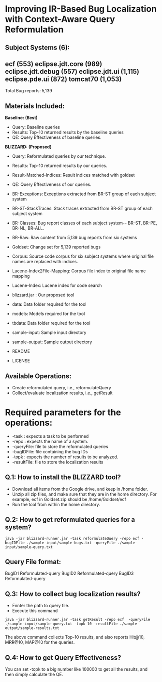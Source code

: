 
Improving IR-Based Bug Localization with Context-Aware Query Reformulation
=========================================================================================

Subject Systems (6):
--------------------
ecf (553)
eclipse.jdt.core (989)
eclipse.jdt.debug (557)
eclipse.jdt.ui (1,115)
eclipse.pde.ui (872)
tomcat70 (1,053)
------------------------
Total Bug reports: 5,139


Materials Included:
----------------------
**Baseline: (Best)**   
- Query: Baseline queries
- Results: Top-10 returned results by the baseline queries
- QE: Query Effectiveness of baseline queries.

**BLIZZARD: (Proposed)**
- Query: Reformulated queries by our technique.
- Results: Top-10 returned results by our queries.
- Result-Matched-Indices: Result indices matched with goldset
- QE: Query Effectiveness of our queries.

- BR-Exceptions: Exceptions extracted from BR-ST group of each subject system
- BR-ST-StackTraces: Stack traces extracted from BR-ST group of each subject system
- BR-Classes:	Bug report classes of each subject system-- BR-ST, BR-PE, BR-NL, BR-ALL.
- BR-Raw: Raw content from 5,139 bug reports from six systems
- Goldset: Change set for 5,139 reported bugs

- Corpus: Source code corpus for six subject systems where original file names are replaced with indices.
- Lucene-Index2File-Mapping: Corpus file index to original file name mapping
- Lucene-Index: Lucene index for code search

- blizzard.jar : Our proposed tool
- data: Data folder required for the tool
- models: Models required for the tool
- tbdata: Data folder required for the tool

- sample-input: Sample input directory
- sample-output: Sample output directory

- README
- LICENSE


Available Operations:
-----------------------
- Create reformulated query, i.e., reformulateQuery
- Collect/evaluate localization results, i.e., getResult


Required parameters for the operations:
======================================
- -task : expects a task to be performed
- -repo : expects the name of a system.
- -queryFile: file to store the reformulated queries  
- -bugIDFile: file containing the bug IDs
- -topk : expects the number of results to be analyzed.
- -resultFile: file to store the localization results


Q.1: How to install the BLIZZARD tool?
----------------------------------------------------
- Download all items from the Google drive, and keep in /home folder.
- Unzip all zip files, and make sure that they are in the home directory. For example, ecf in Goldset.zip should be /home/Goldset/ecf
- Run the tool from within the home directory.


Q.2: How to get reformulated queries for a system?
----------------------------------------------------

```java -jar blizzard-runner.jar -task reformulateQuery -repo ecf -bugIDFile ./sample-input/sample-bugs.txt -queryFile ./sample-input/sample-query.txt```


Query File format:
--------------------------
BugID1	Reformulated-query
BugID2	Reformulated-query
BugID3	Reformulated-query


Q.3: How to collect bug localization results?
----------------------------------------------
- Ennter the path to query file.
- Execute this command

```java -jar blizzard-runner.jar -task getResult -repo ecf  -queryFile ./sample-input/sample-query.txt -topk 10 -resultFile ./sample-output/sample-results.txt```

The above command collects Top-10 results, and also reports Hit@10, MRR@10, MAP@10  for the queries.


Q.4: How to get Query Effectiveness?
---------------------------------------------

You can set -topk to a big number like 100000 to get all the results, and then simply calculate the QE.


























